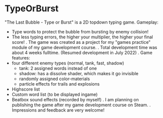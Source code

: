 # TypeOrBurst
"The Last Bubble - Type or Burst" is a 2D topdown typing game.
Gameplay:
  - Type words to protect the bubble from bursting by enemy collision!
  - The less typing errors, the higher your multiplier, the higher your final score!
.
The game was created as a project for my "games practice" module of my game development course. 
.
Total development time was about 4 weeks fulltime. (Resumed development in July 2022)
.
Game features:
  - four different enemy types (normal, tank, fast, shadow)
    - tank: 2 assigned words instead of one
    - shadow: has a dissolve shader, which makes it go invisible
    - randomly assigned color-materials
    - particle effects for trails and explosions
  - Highscore list
  - Custom word list (to be displayed ingame)
  - Beatbox sound effects (recorded by myself)
.
I am planning on publishing the game after my game development course on Steam. 
.
Impressions and feedback are very welcome!

